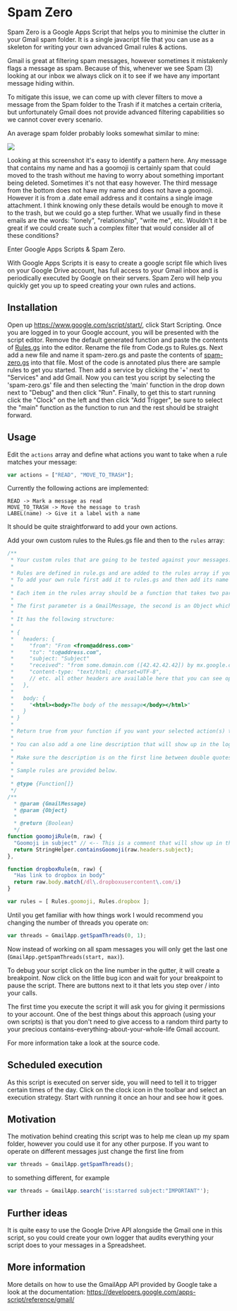 # Spam Zero

Spam Zero is a Google Apps Script that helps you to minimise the clutter in your Gmail spam folder. It is a single javacript file that you can use as a skeleton for writing your own advanced Gmail rules & actions.

Gmail is great at filtering spam messages, however sometimes it mistakenly flags a message as spam. Because of this, whenever we see Spam (3) looking at our inbox we always click on it to see if we have any important message hiding within.

To mitigate this issue, we can come up with clever filters to move a message from the Spam folder to the Trash if it matches a certain criteria, but unfortunately Gmail does not provide advanced filtering capabilities so we cannot cover every scenario.

An average spam folder probably looks somewhat similar to mine:

![](http://i.imgur.com/gbbNceO.png)

Looking at this screenshot it's easy to identify a pattern here. Any message that contains my name and has a goomoji is certainly spam  that could moved to the trash without me having to worry about something important being deleted. Sometimes it's not that easy however. The third message from the bottom does not have my name and does not have a goomoji. However it is from a .date email address and it contains a single image attachment. I think knowing only these details would be enough to move it to the trash, but we could go a step further. What we usually find in these emails are the words: "lonely", "relationship", "write me", etc. Wouldn't it be great if we could create such a complex filter that would consider all of these conditions?

Enter Google Apps Scripts & Spam Zero.

With Google Apps Scripts it is easy to create a google script file which lives on your Google Drive account, has full access to your Gmail inbox and is periodically executed by Google on their servers. Spam Zero will help you quickly get you up to speed creating your own rules and actions.

## Installation

Open up https://www.google.com/script/start/, click Start Scripting. Once you are logged in to your Google account, you will be presented with the script editor. Remove the default generated function and paste the contents of  [Rules.gs](https://github.com/erichlf/spamzero/blob/master/Rules.gs) into the editor. Rename the file from Code.gs to Rules.gs. Next add a new file and name it spam-zero.gs and paste the contents of [spam-zero.gs](https://github.com/erichlf/spamzero/blob/master/spam-zero.gs) into that file. Most of the code is annotated plus there are sample rules to get you started. Then add a service by clicking the '+' next to "Services" and add Gmail. Now you can test you script by selecting the 'spam-zero.gs' file and then selecting the 'main' function in the drop down next to "Debug" and then click "Run". Finally, to get this to start running click the "Clock" on the left and then click "Add Trigger", be sure to select the "main" function as the function to run and the rest should be straight forward.

## Usage

Edit the `actions` array and define what actions you want to take when a rule matches your message:

```javascript
var actions = ["READ", "MOVE_TO_TRASH"];
```

Currently the following actions are implemented:

```
READ -> Mark a message as read
MOVE_TO_TRASH -> Move the message to trash
LABEL(name) -> Give it a label with a name
```

It should be quite straightforward to add your own actions.

Add your own custom rules to the Rules.gs file and then to the `rules` array:

```javascript
/**
 * Your custom rules that are going to be tested against your messages.
 *
 * Rules are defined in rule.gs and are added to the rules array if you want it ran.
 * To add your own rule first add it to rules.gs and then add its name to the rules array.
 *
 * Each item in the rules array should be a function that takes two parameters.
 *
 * The first parameter is a GmailMessage, the second is an Object which contains the message's raw content.
 *
 * It has the following structure:
 *
 * {
 *   headers: {
 *     "from": "From <from@address.com>"
 *     "to": "to@address.com",
 *     "subject: "Subject"
 *     "received": "from some.domain.com ([42.42.42.42]) by mx.google.com...",
 *     "content-type: "text/html; charset=UTF-8",
 *     // etc. all other headers are available here that you can see opening up "Show original"
 *   },
 *
 *   body: {
 *     "<html><body>The body of the message</body></html>"
 *   }
 * }
 *
 * Return true from your function if you want your selected action(s) to be run on the entire thread.
 *
 * You can also add a one line description that will show up in the logs (provided isDebug is true, see below).
 *
 * Make sure the description is on the first line between double quotes. No need for trailing semicolons.
 *
 * Sample rules are provided below.
 *
 * @type {Function[]}
 */
/**
  * @param {GmailMessage}
  * @param {Object}
  *
  * @return {Boolean}
  */
function goomojiRule(m, raw) {
  "Goomoji in subject" // <-- This is a comment that will show up in the logs to help you with debugging
  return StringHelper.containsGoomoji(raw.headers.subject);
},

function dropboxRule(m, raw) {
  "Has link to dropbox in body"
  return raw.body.match(/dl\.dropboxusercontent\.com/i)
}

var rules = [ Rules.goomoji, Rules.dropbox ];
```

Until you get familiar with how things work I would recommend you changing the number of threads you operate on:

```javascript
var threads = GmailApp.getSpamThreads(0, 1);
```

Now instead of working on all spam messages you will only get the last one (`GmailApp.getSpamThreads(start, max)`).

To debug your script click on the line number in the gutter, it will create a breakpoint. Now click on the little bug icon and wait for your breakpoint to pause the script. There are buttons next to it that lets you step over / into your calls.

The first time you execute the script it will ask you for giving it permissions to your account. One of the best things about this approach (using your own scripts) is that you don't need to give access to a random third party to your precious contains-everything-about-your-whole-life Gmail account.

For more information take a look at the source code.

## Scheduled execution

As this script is executed on server side, you will need to tell it to trigger certain times of the day. Click on the clock icon in the toolbar and select an execution strategy. Start with running it once an hour and see how it goes.

## Motivation

The motivation behind creating this script was to help me clean up my spam folder, however you could use it for any other purpose. If you want to operate on different messages just change the first line from

```javascript
var threads = GmailApp.getSpamThreads();
```

to something different, for example

```javascript
var threads = GmailApp.search('is:starred subject:"IMPORTANT"');
```

## Further ideas

It is quite easy to use the Google Drive API alongside the Gmail one in this script, so you could create your own logger that audits everything your script does to your messages in a Spreadsheet.

## More information

More details on how to use the GmailApp API provided by Google take a look at the documentation: https://developers.google.com/apps-script/reference/gmail/
